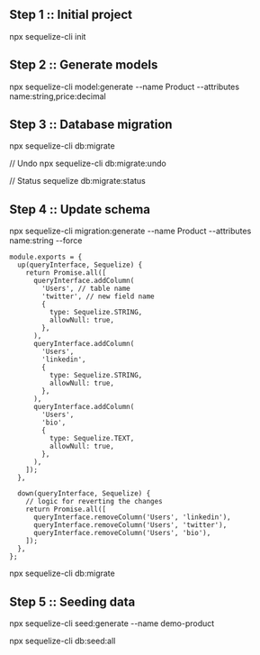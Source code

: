 ## Step 1 :: Initial project
npx sequelize-cli init

## Step 2 :: Generate models
npx sequelize-cli model:generate --name Product --attributes name:string,price:decimal

## Step 3 :: Database migration
npx sequelize-cli db:migrate

// Undo
npx sequelize-cli db:migrate:undo

// Status
sequelize db:migrate:status

## Step 4 :: Update schema 
npx sequelize-cli migration:generate --name Product --attributes name:string --force

```
module.exports = {
  up(queryInterface, Sequelize) {
    return Promise.all([
      queryInterface.addColumn(
        'Users', // table name
        'twitter', // new field name
        {
          type: Sequelize.STRING,
          allowNull: true,
        },
      ),
      queryInterface.addColumn(
        'Users',
        'linkedin',
        {
          type: Sequelize.STRING,
          allowNull: true,
        },
      ),
      queryInterface.addColumn(
        'Users',
        'bio',
        {
          type: Sequelize.TEXT,
          allowNull: true,
        },
      ),
    ]);
  },

  down(queryInterface, Sequelize) {
    // logic for reverting the changes
    return Promise.all([
      queryInterface.removeColumn('Users', 'linkedin'),
      queryInterface.removeColumn('Users', 'twitter'),
      queryInterface.removeColumn('Users', 'bio'),
    ]);
  },
};
```

npx sequelize-cli db:migrate

## Step 5 :: Seeding data
npx sequelize-cli seed:generate --name demo-product

npx sequelize-cli db:seed:all